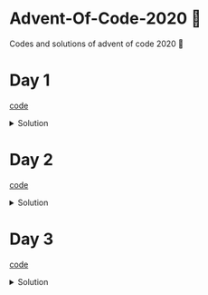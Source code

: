 # Advent-Of-Code-2020 🎄

Codes and solutions of advent of code 2020 🌟

# Day 1

[code](https://github.com/Girgetto/Advent-Of-Code-2020/blob/main/01/index.js)

<details>
<summary>Solution</summary>

First part: `805731`
Second Part: `192684960`

</details>

# Day 2

[code](https://github.com/Girgetto/Advent-Of-Code-2020/blob/main/02/index.js)

<details>
<summary>Solution</summary>

First part: `483`
Second Part: `482`

</details>

# Day 3

[code](https://github.com/Girgetto/Advent-Of-Code-2020/blob/main/03/index.js)

<details>
<summary>Solution</summary>

First part: `244`
Second Part: `9406609920`

</details>
